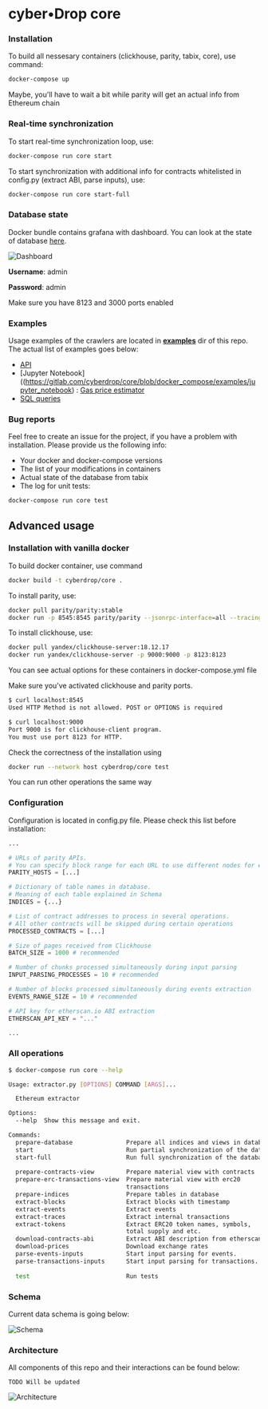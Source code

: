 # cyber•Drop core

### Installation

To build all nessesary containers (clickhouse, parity, tabix, core), use command:
```bash
docker-compose up
```

Maybe, you'll have to wait a bit while parity will get an actual info from Ethereum chain


### Real-time synchronization

To start real-time synchronization loop, use:
```bash
docker-compose run core start
```

To start synchronization with additional info for contracts whitelisted in config.py (extract ABI, parse inputs), use:
```bash
docker-compose run core start-full
```

### Database state

Docker bundle contains grafana with dashboard. You can look at the state of database [here](http://localhost:3000/dashboard/db/cyberdrop).

![Dashboard](./images/dashboard.png)

**Username**: admin

**Password**: admin

Make sure you have 8123 and 3000 ports enabled

### Examples

Usage examples of the crawlers are located in [**examples**](https://gitlab.com/cyberdrop/core/blob/docker_compose/examples) dir of this repo. The actual list of examples goes below:
- [API]()
- [Jupyter Notebook]((https://gitlab.com/cyberdrop/core/blob/docker_compose/examples/jupyter_notebook) : [Gas price estimator](https://gitlab.com/cyberdrop/core/blob/docker_compose/examples/gas_price_estimation)
- [SQL queries]()  

### Bug reports

Feel free to create an issue for the project, if you have a problem with installation. 
Please provide us the following info:
- Your docker and docker-compose versions
- The list of your modifications in containers
- Actual state of the database from tabix
- The log for unit tests:
```bash
docker-compose run core test
```

## Advanced usage

### Installation with vanilla docker

To build docker container, use command

```bash
docker build -t cyberdrop/core .
```

To install parity, use:

```bash
docker pull parity/parity:stable
docker run -p 8545:8545 parity/parity --jsonrpc-interface=all --tracing=on
```

To install clickhouse, use:

```bash
docker pull yandex/clickhouse-server:18.12.17
docker run yandex/clickhouse-server -p 9000:9000 -p 8123:8123 
```

You can see actual options for these containers in docker-compose.yml file

Make sure you've activated clickhouse and parity ports. 

```bash
$ curl localhost:8545
Used HTTP Method is not allowed. POST or OPTIONS is required

$ curl localhost:9000
Port 9000 is for clickhouse-client program.
You must use port 8123 for HTTP.
```

Check the correctness of the installation using

```bash
docker run --network host cyberdrop/core test
```

You can run other operations the same way

### Configuration

Configuration is located in config.py file. Please check this list before installation:

```python
...

# URLs of parity APIs.
# You can specify block range for each URL to use different nodes for each request
PARITY_HOSTS = [...]

# Dictionary of table names in database.
# Meaning of each table explained in Schema
INDICES = {...}

# List of contract addresses to process in several operations.
# All other contracts will be skipped during certain operations
PROCESSED_CONTRACTS = [...]

# Size of pages received from Clickhouse
BATCH_SIZE = 1000 # recommended

# Number of chunks processed simultaneously during input parsing
INPUT_PARSING_PROCESSES = 10 # recommended

# Number of blocks processed simultaneously during events extraction
EVENTS_RANGE_SIZE = 10 # recommended

# API key for etherscan.io ABI extraction
ETHERSCAN_API_KEY = "..."

...
```

### All operations
```bash
$ docker-compose run core --help

Usage: extractor.py [OPTIONS] COMMAND [ARGS]...

  Ethereum extractor

Options:
  --help  Show this message and exit.

Commands:
  prepare-database               Prepare all indices and views in database
  start                          Run partial synchronization of the database.
  start-full                     Run full synchronization of the database
  
  prepare-contracts-view         Prepare material view with contracts
  prepare-erc-transactions-view  Prepare material view with erc20
                                 transactions
  prepare-indices                Prepare tables in database
  extract-blocks                 Extract blocks with timestamp
  extract-events                 Extract events
  extract-traces                 Extract internal transactions
  extract-tokens                 Extract ERC20 token names, symbols, 
                                 total supply and etc.
  download-contracts-abi         Extract ABI description from etherscan.io
  download-prices                Download exchange rates
  parse-events-inputs            Start input parsing for events.
  parse-transactions-inputs      Start input parsing for transactions.
  
  test                           Run tests
```

### Schema

Current data schema is going below:

![Schema](./images/schema.png)

### Architecture

All components of this repo and their interactions can be found below:

```
TODO Will be updated
```

![Architecture](./images/core.png)
